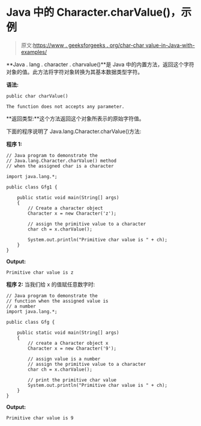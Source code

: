 # Java 中的 Character.charValue()，示例

> 原文:[https://www . geeksforgeeks . org/char-char value-in-Java-with-examples/](https://www.geeksforgeeks.org/character-charvalue-in-java-with-examples/)

**Java . lang . character . charvalue()**是 Java 中的内置方法，返回这个字符对象的值。此方法将字符对象转换为其基本数据类型字符。

**语法:**

```
public char charValue() 

The function does not accepts any parameter. 

```

**返回类型:**这个方法返回这个对象所表示的原始字符值。

下面的程序说明了 Java.lang.Character.charValue()方法:

**程序 1:**

```
// Java program to demonstrate the
// Java.lang.Character.charValue() method
// when the assigned char is a character

import java.lang.*;

public class Gfg1 {

    public static void main(String[] args)
    {
        // Create a character object
        Character x = new Character('z');

        // assign the primitive value to a character
        char ch = x.charValue();

        System.out.println("Primitive char value is " + ch);
    }
}
```

**Output:**

```
Primitive char value is z

```

**程序 2:** 当我们给 x 的值赋任意数字时:

```
// Java program to demonstrate the
// function when the assigned value is
// a number
import java.lang.*;

public class Gfg {

    public static void main(String[] args)
    {
        // create a Character object x
        Character x = new Character('9');

        // assign value is a number
        // assign the primitive value to a character
        char ch = x.charValue();

        // print the primitive char value
        System.out.println("Primitive char value is " + ch);
    }
}
```

**Output:**

```
Primitive char value is 9

```